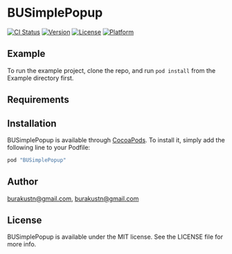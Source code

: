 # BUSimplePopup

[![CI Status](http://img.shields.io/travis/burakustn@gmail.com/BUSimplePopup.svg?style=flat)](https://travis-ci.org/burakustn@gmail.com/BUSimplePopup)
[![Version](https://img.shields.io/cocoapods/v/BUSimplePopup.svg?style=flat)](http://cocoapods.org/pods/BUSimplePopup)
[![License](https://img.shields.io/cocoapods/l/BUSimplePopup.svg?style=flat)](http://cocoapods.org/pods/BUSimplePopup)
[![Platform](https://img.shields.io/cocoapods/p/BUSimplePopup.svg?style=flat)](http://cocoapods.org/pods/BUSimplePopup)

## Example

To run the example project, clone the repo, and run `pod install` from the Example directory first.

## Requirements

## Installation

BUSimplePopup is available through [CocoaPods](http://cocoapods.org). To install
it, simply add the following line to your Podfile:

```ruby
pod "BUSimplePopup"
```

## Author

burakustn@gmail.com, burakustn@gmail.com

## License

BUSimplePopup is available under the MIT license. See the LICENSE file for more info.
